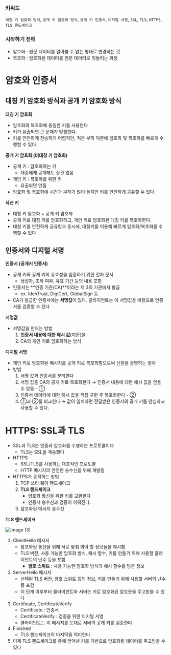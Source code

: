 ### 키워드

`대칭 키 암호화 방식`, `공개 키 암호화 방식`, `공개 키 인증서`, `디지털 서명`, `SSL`, `TLS`, `HTTPS`, `TLS 핸드셰이크`

### 시작하기 전에

- 암호화 : 원문 데이터를 알아볼 수 없는 형태로 변경하는 것
- 복호화 : 암호화된 데이터를 원문 데이터로 되돌리는 과정

# 암호와 인증서

## 대칭 키 암호화 방식과 공개 키 암호화 방식

**대칭 키 암호화**

- 암호화와 복호화에 동일한 키를 사용한다
- 키가 유출되면 큰 문제가 발생한다.
- 키를 안전하게 전송하기 어렵지만, 적은 부하 덕분에 암호화 및 복호화를 빠르게 수행할 수 있다.

**공개 키 암호화 (비대칭 키 암호화)**

- 공개 키 : 암호화하는 키
  - 대중에게 공개해도 상관 없음
- 개인 키 : 복호화를 위한 키
  - 유출되면 안됨
- 암호화 및 복호화에 시간과 부하가 많이 들지만 키를 안전하게 공유할 수 있다

**세션 키**

- 대칭 키 암호화 + 공개 키 암호화
- 공개 키로 대칭 키를 암호화하고, 개인 키로 암호화된 대칭 키를 복호화한다.
- 대칭 키를 안전하게 공유함과 동시에, 대칭키를 이용해 빠르게 암호화/복호화를 수행할 수 있다

## 인증서와 디지털 서명

**인증서 (공개키 인증서)**

- 공개 키와 공개 키의 유효성을 입증하기 위한 전자 문서
  - 생성자, 조작 여부, 유효 기간 등의 내용 포함
- 인증서는 **인증 기관(CA)**이라는 제 3의 기관에서 발급
  - ex. IdenTrust, DigiCert, GlobalSign 등
- CA가 발급한 인증서에는 **서명값**이 있다. 클라이언트는 이 서명값을 바탕으로 인증서를 검증할 수 있다

**서명값**

- 서명값을 만드는 방법
  1. **인증서 내용에 대한 해시 값**(지문)을
  2. CA의 개인 키로 암호화하는 방식

**디지털 서명**

- 개인 키로 암호화된 메시지를 공개 키로 복호화함으로써 신원을 증명하는 절차
- 방법
  1. 서명 값과 인증서를 분리한다
  2. 서명 값을 CA의 공개 키로 복호화한다 → 인증서 내용에 대한 해시 값을 얻을 수 있음 - ①
  3. 인증서 데이터에 대한 해시 값을 직접 구한 후 복호화한다 - ②
  4. ①과 ②를 비교한다 → 값이 일치하면 전달받은 인증서의 공개 키를 안심하고 사용할 수 있다.

# HTTPS: SSL과 TLS

- SSL과 TLS는 인증과 암호화를 수행하는 프로토콜이다
  - TLS는 SSL을 계승했다
- HTTPS
  - SSL/TLS를 사용하는 대표적인 프로토콜
  - HTTP 메시지의 안전한 송수신을 위해 개발됨
- HTTPS가 동작하는 방법
  1. TCP 쓰리 웨이 핸드셰이크
  2. **TLS 핸드셰이크**
     - 암호화 통신을 위한 키를 교환한다
     - 인증서 송수신과 검증이 이뤄진다.
  3. 암호화된 메시지 송수신

**TLS 핸드셰이크**

![image (3)](https://github.com/user-attachments/assets/9ce6cbee-d45b-465f-8331-e28178d5ec2d)

1. ClientHello 메시지
   - 암호화된 통신을 위해 서로 맞춰 봐야 할 정보들을 제시함
   - TLS 버전, 사용 가능한 암호화 방식, 해시 함수, 키를 만들기 위해 사용할 클라이언트의 난수 등을 포함
     - **암호 스위트** : 사용 가능한 암호화 방식과 해시 함수를 담은 정보
2. ServerHello 메시지
   - 선택된 TLS 버전, 암호 스위트 등의 정보, 키를 만들기 위해 사용할 서버의 난수 등 포함
   - 이 단계 이후부터 클라이언트와 서버는 키로 암호화된 암호문을 주고받을 수 있다
3. Certificate, CertificateVerify
   - Certificate : 인증서
   - CertificateVerify : 검증을 위한 디지털 서명
   - 클라이언트는 이 메시지를 토대로 서버의 공개 키를 검증한다
4. Finished
   - TLS 핸드셰이크의 마지막을 의미한다
5. 이제 TLS 핸드셰이크를 통해 얻어낸 키를 기반으로 암호화된 데이터를 주고받을 수 있다

